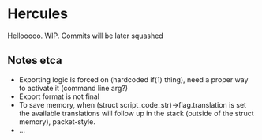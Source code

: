 Hercules
========

Hellooooo. WIP. Commits will be later squashed

## Notes etca
* Exporting logic is forced on (hardcoded if(1) thing), need a proper way to activate it (command line arg?)
* Export format is not final
* To save memory, when (struct script_code_str)->flag.translation is set the available translations will follow up in the stack (outside of the struct memory), packet-style.
* …